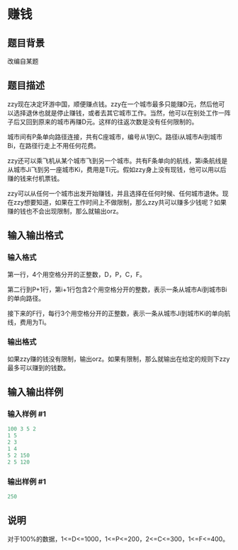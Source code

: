 # 赚钱

## 题目背景

改编自某题

## 题目描述

zzy现在决定环游中国，顺便赚点钱。zzy在一个城市最多只能赚D元，然后他可以选择退休也就是停止赚钱，或者去其它城市工作。当然，他可以在别处工作一阵子后又回到原来的城市再赚D元。这样的往返次数是没有任何限制的。

城市间有P条单向路径连接，共有C座城市，编号从1到C。路径i从城市Ai到城市Bi，在路径行走上不用任何花费。

zzy还可以乘飞机从某个城市飞到另一个城市。共有F条单向的航线，第i条航线是从城市Ji飞到另一座城市Ki，费用是Ti元。假如zzy身上没有现钱，他可以用以后赚的钱来付机票钱。

zzy可以从任何一个城市出发开始赚钱，并且选择在任何时候、任何城市退休。现在zzy想要知道，如果在工作时间上不做限制，那么zzy共可以赚多少钱呢？如果赚的钱也不会出现限制，那么就输出orz。

## 输入输出格式

### 输入格式

第一行，4个用空格分开的正整数，D，P，C，F。

第二行到P+1行，第i+1行包含2个用空格分开的整数，表示一条从城市Ai到城市Bi的单向路径。

接下来的F行，每行3个用空格分开的正整数，表示一条从城市Ji到城市Ki的单向航线，费用为Ti。

### 输出格式

如果zzy赚的钱没有限制，输出orz。如果有限制，那么就输出在给定的规则下zzy最多可以赚到的钱数。

## 输入输出样例

### 输入样例 #1

```cpp
100 3 5 2
1 5
2 3
1 4
5 2 150
2 5 120
```


### 输出样例 #1

```cpp
250
```


## 说明

对于100%的数据，1<=D<=1000，1<=P<=200，2<=C<=300，1<=F<=400。

